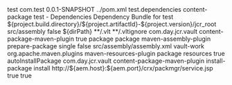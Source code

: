 <project>
<parent>
    <artifactId>test</artifactId>
    <groupId>com.test</groupId>
    <version>0.0.1-SNAPSHOT</version>
    <relativePath>../pom.xml</relativePath>
  </parent>
  <!-- ====================================================================== -->
  <!-- P R O J E C T D E S C R I P T I O N -->
  <!-- ====================================================================== -->
  <artifactId>test.dependencies</artifactId>
  <packaging>content-package</packaging>
  <name>test - Dependencies</name>
  <description>Dependency Bundle for test</description>
  <properties>
    <dirPath>${project.build.directory}/${project.artifactId}-${project.version}/jcr_root</dirPath>
  </properties>
  
  
  </project>
   
   
   <build>
    <sourceDirectory>src/assembly</sourceDirectory>
    <resources>
      <resource>
        <filtering>false</filtering>
        <directory>${dirPath}</directory>
        <excludes>
          <exclude>**/.vlt</exclude>
          <exclude>**/.vltignore</exclude>
        </excludes>
      </resource>
    </resources>
    <plugins>
      <plugin>
        <groupId>com.day.jcr.vault</groupId>
        <artifactId>content-package-maven-plugin</artifactId>
        <extensions>true</extensions>
        <executions>
          <execution>
            <phase>package</phase>
            <goals>
              <goal>package</goal>
            </goals>
          </execution>
        </executions>
      </plugin>
      <plugin>
        <artifactId>maven-assembly-plugin</artifactId>
        <executions>
          <execution>
            <phase>prepare-package</phase>
            <goals>
              <goal>single</goal>
            </goals>
          </execution>
        </executions>
        <configuration>
          <appendAssemblyId>false</appendAssemblyId>
          <descriptors>
            <descriptor>src/assembly/assembly.xml</descriptor>
          </descriptors>
          <finalName>vault-work</finalName>
        </configuration>
      </plugin>
      <plugin>
        <groupId>org.apache.maven.plugins</groupId>
        <artifactId>maven-resources-plugin</artifactId>
        <executions>
          <execution>
            <phase>package</phase>
            <goals>
              <goal>resources</goal>
            </goals>
          </execution>
        </executions>
        <configuration>
          <includeEmptyDirs>true</includeEmptyDirs>
        </configuration>
      </plugin>
    </plugins>
  </build>
  <!-- ====================================================================== -->
  <!-- P R O F I L E S -->
  <!-- ====================================================================== -->
  <profiles>
    <profile>
      <id>autoInstallPackage</id>
      <activation></activation>
      <build>
        <plugins>
          <plugin>
            <groupId>com.day.jcr.vault</groupId>
            <artifactId>content-package-maven-plugin</artifactId>
            <executions>
              <execution>
                <id>install-package</id>
                <goals>
                  <goal>install</goal>
                </goals>
              </execution>
            </executions>
            <configuration>
              <targetURL>http://${aem.host}:${aem.port}/crx/packmgr/service.jsp</targetURL>
              <failOnError>true</failOnError>
              <failOnMissingEmbed>true</failOnMissingEmbed>
            </configuration>
          </plugin>
        </plugins>
      </build>
    </profile>
